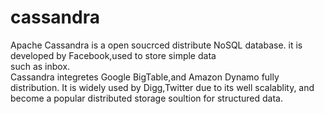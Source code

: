 cassandra
=========

Apache Cassandra is a open soucrced distribute NoSQL database.  it is developed by Facebook,used to store simple data  
such as inbox.  
Cassandra integretes Google BigTable,and Amazon Dynamo fully distribution. It is widely used by Digg,Twitter due to its well scalablity, and become a  popular distributed storage soultion for structured data.
